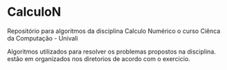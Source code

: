 # CalculoN

Repositório para algoritmos da disciplina Calculo Numérico o curso Ciênca da Computação - Univali

Algoritmos utilizados para resolver os problemas propostos na disciplina. 
estão em organizados nos diretorios de acordo com o exercicio.

